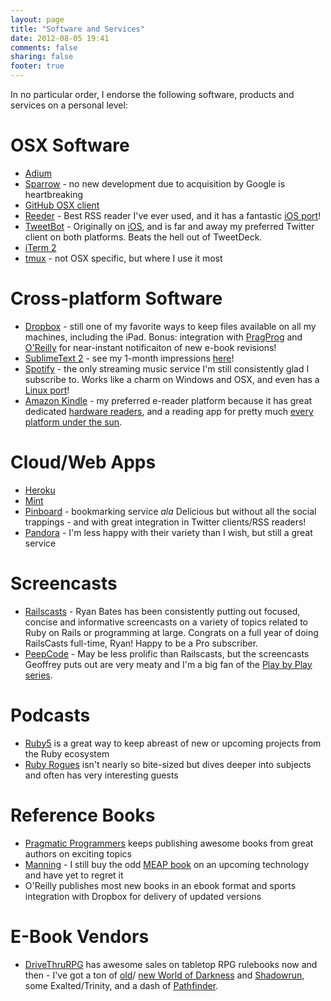 ```yaml
---
layout: page
title: "Software and Services"
date: 2012-08-05 19:41
comments: false
sharing: false
footer: true
---
```


In no particular order, I endorse the following software, products and services
on a personal level:

# OSX Software

* [Adium](http://adium.im/)
* [Sparrow](http://sprw.me/) - no new development due to acquisition by Google is heartbreaking
* [GitHub OSX client](http://mac.github.com)
* [Reeder](http://reederapp.com/mac/) - Best RSS reader I've ever used, and it has
  a fantastic [iOS port](http://reederapp.com/ipad/)!
* [TweetBot](http://tapbots.com/tweetbot_mac/) - Originally on
  [iOS](http://tapbots.com/software/tweetbot/), and is far and away my preferred Twitter client on both platforms. Beats the hell out of TweetDeck.
* [iTerm 2](http://www.iterm2.com)
* [tmux](http://tmux.sourceforge.net) - not OSX specific, but where I use it most

# Cross-platform Software

* [Dropbox](http://dropbox.com/) - still one of my favorite ways to keep files
  available on all my machines, including the iPad. Bonus: integration with
  [PragProg](http://pragprog.com/frequently-asked-questions/ebooks/read-on-desktop-laptop#dropbox)
  and [O'Reilly](http://shop.oreilly.com/category/customer-service/dropbox.do)
  for near-instant notificaiton of new e-book revisions!
* [SublimeText 2](http://sublimetext.com/2) - see my 1-month impressions
  [here](/blog/2012/08/05/sublimetext-2/)!
* [Spotify](http://spotify.com/) - the only streaming music service I'm still
  consistently glad I subscribe to. Works like a charm on Windows and OSX, and
  even has a [Linux port](http://spotify.com/us/download/previews/)!
* [Amazon Kindle](https://kindle.amazon.com) - my preferred e-reader platform
  because it has great dedicated
  [hardware readers](https://www.amazon.com/kindle-store-ebooks-newspapers-blogs/b/ref=r_ksl_h_i_gl?node=133141011),
  and a reading app for pretty much
  [every platform under the sun](https://www.amazon.com/gp/kindle/kcp/ref=r_kala_h_i_gl).

# Cloud/Web Apps

* [Heroku](http://heroku.com/)
* [Mint](http://mint.com/)
* [Pinboard](http://pinboard.in/) - bookmarking service *ala* Delicious but
  without all the social trappings - and with great integration in Twitter clients/RSS readers!
* [Pandora](http://pandora.com/) - I'm less happy with their variety than I wish, but still a great service

# Screencasts

* [Railscasts](http://railscasts.com/) - Ryan Bates has been consistently
  putting out focused, concise and informative screencasts on a variety of topics
  related to Ruby on Rails or programming at large. Congrats on a full year of
  doing RailsCasts full-time, Ryan! Happy to be a Pro subscriber.
* [PeepCode](https://peepcode.com/) - May be less prolific than Railscasts,
  but the screencasts Geoffrey puts out are very meaty and I'm a big fan of the
  [Play by Play series](https://peepcode.com/products/play-by-play-tenderlove-ruby-on-rails).

# Podcasts

* [Ruby5](http://ruby5.envylabs.com/) is a great way to keep abreast of
  new or upcoming projects from the Ruby ecosystem
* [Ruby Rogues](http://rubyrogues.com/) isn't nearly so bite-sized but dives deeper
  into subjects and often has very interesting guests

# Reference Books

* [Pragmatic Programmers](http://pragprog.com/) keeps publishing awesome books
  from great authors on exciting topics
* [Manning](http://www.manning.com/) - I still buy the odd
  [MEAP book](http://www.manning.com/about/meap) on an upcoming technology and
  have yet to regret it
* O'Reilly publishes most new books in an ebook format and sports integration
  with Dropbox for delivery of updated versions

# E-Book Vendors

* [DriveThruRPG](http://rpg.drivethrustuff.com/) has awesome sales on tabletop
  RPG rulebooks now and then - I've got a ton of
  [old](http://www.white-wolf.com/classic-world-of-darkness)/
  [new World of Darkness](http://www.white-wolf.com/new-world-of-darkness)
  and [Shadowrun](http://shadowrun4.com/), some Exalted/Trinity, and a dash
  of [Pathfinder](http://paizo.com/).

